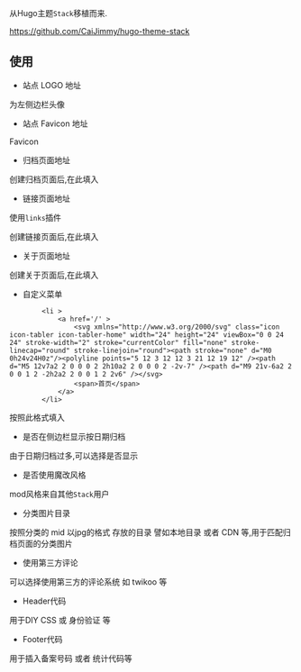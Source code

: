 从Hugo主题`Stack`移植而来.

https://github.com/CaiJimmy/hugo-theme-stack

## 使用

- 站点 LOGO 地址

为左侧边栏头像

- 站点 Favicon 地址

 Favicon

- 归档页面地址

创建归档页面后,在此填入

- 链接页面地址

使用`links`插件

创建链接页面后,在此填入

- 关于页面地址

创建关于页面后,在此填入

- 自定义菜单

```
        <li >
            <a href='/' >
                <svg xmlns="http://www.w3.org/2000/svg" class="icon icon-tabler icon-tabler-home" width="24" height="24" viewBox="0 0 24 24" stroke-width="2" stroke="currentColor" fill="none" stroke-linecap="round" stroke-linejoin="round"><path stroke="none" d="M0 0h24v24H0z"/><polyline points="5 12 3 12 12 3 21 12 19 12" /><path d="M5 12v7a2 2 0 0 0 2 2h10a2 2 0 0 0 2 -2v-7" /><path d="M9 21v-6a2 2 0 0 1 2 -2h2a2 2 0 0 1 2 2v6" /></svg>
                <span>首页</span>
            </a>
        </li>
```
按照此格式填入 

- 是否在侧边栏显示按日期归档

由于日期归档过多,可以选择是否显示

- 是否使用魔改风格

mod风格来自其他`Stack`用户

- 分类图片目录

按照分类的 mid 以jpg的格式 存放的目录 
譬如本地目录 或者 CDN 等,用于匹配归档页面的分类图片 

- 使用第三方评论

可以选择使用第三方的评论系统 如 twikoo 等

- Header代码

用于DIY CSS 或 身份验证 等

- Footer代码

用于插入备案号码 或者 统计代码等


